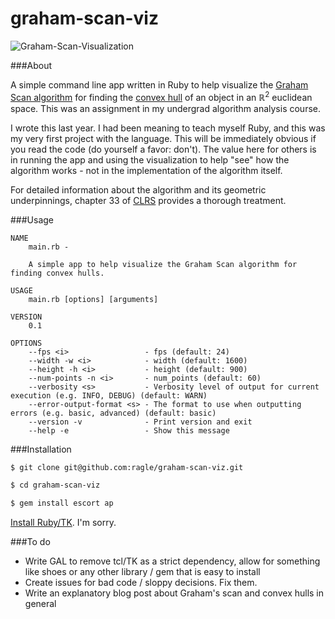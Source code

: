 graham-scan-viz
===============

![Graham-Scan-Visualization](http://ragle.sanukcode.net/assets/Graham_Scan_Visualization.gif)

###About

A simple command line app written in Ruby to help visualize the [Graham Scan algorithm](http://geomalgorithms.com/a10-_hull-1.html#Graham-Scan) for finding the [convex hull](http://mathworld.wolfram.com/ConvexHull.html) of an object in an ℝ<sup>2</sup> euclidean space. This was an assignment in my undergrad algorithm analysis course.

I wrote this last year. I had been meaning to teach myself Ruby, and this was my very first project with the language. This will be immediately obvious if you read the code (do yourself a favor: don't). The value here for others is in running the app and using the visualization to help "see" how the algorithm works - not in the implementation of the algorithm itself.    

For detailed information about the algorithm and its geometric underpinnings, chapter 33 of [CLRS](http://mitpress.mit.edu/books/introduction-algorithms) provides a thorough treatment.

###Usage

```
NAME
    main.rb -                                                                                                                                                                                                       

    A simple app to help visualize the Graham Scan algorithm for finding convex hulls.

USAGE
    main.rb [options] [arguments]

VERSION
    0.1

OPTIONS
    --fps <i>                 - fps (default: 24)                                                                                                                                                                   
    --width -w <i>            - width (default: 1600)                                                                                                                                                               
    --height -h <i>           - height (default: 900)                                                                                                                                                               
    --num-points -n <i>       - num_points (default: 60)                                                                                                                                                            
    --verbosity <s>           - Verbosity level of output for current execution (e.g. INFO, DEBUG) (default: WARN)                                                                                                  
    --error-output-format <s> - The format to use when outputting errors (e.g. basic, advanced) (default: basic)                                                                                                    
    --version -v              - Print version and exit                                                                                                                                                              
    --help -e                 - Show this message
```

###Installation

```bash
$ git clone git@github.com:ragle/graham-scan-viz.git

$ cd graham-scan-viz

$ gem install escort ap 

```

[Install Ruby/TK](http://www.tkdocs.com/tutorial/install.html). I'm sorry.


###To do

*  Write GAL to remove tcl/TK as a strict dependency, allow for something like shoes or any other library / gem that is easy to install
*  Create issues for bad code / sloppy decisions. Fix them.
*  Write an explanatory blog post about Graham's scan and convex hulls in general

